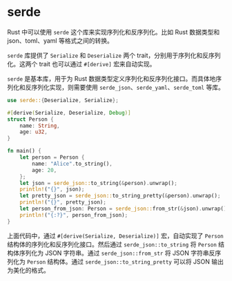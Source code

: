 # serde

Rust 中可以使用 `serde` 这个库来实现序列化和反序列化。比如 Rust 数据类型和 json、toml、yaml 等格式之间的转换。

`serde` 库提供了 `Serialize` 和 `Deserialize` 两个 trait，分别用于序列化和反序列化。这两个 trait 也可以通过 `#[derive]` 宏来自动实现。

`serde` 是基本库，用于为 Rust 数据类型定义序列化和反序列化接口。而具体地序列化和反序列化实现，则需要使用 `serde_json`、`serde_yaml`、`serde_toml` 等库。

```rust
use serde::{Deserialize, Serialize};

#[derive(Serialize, Deserialize, Debug)]
struct Person {
    name: String,
    age: u32,
}

fn main() {
    let person = Person {
        name: "Alice".to_string(),
        age: 20,
    };
    let json = serde_json::to_string(&person).unwrap();
    println!("{}", json);
    let pretty_json = serde_json::to_string_pretty(&person).unwrap();
    println!("{}", pretty_json);
    let person_from_json: Person = serde_json::from_str(&json).unwrap();
    println!("{:?}", person_from_json);
}
```

上面代码中，通过 `#[derive(Serialize, Deserialize)]` 宏，自动实现了 `Person` 结构体的序列化和反序列化接口。然后通过 `serde_json::to_string` 将 `Person` 结构体序列化为 JSON 字符串。通过 `serde_json::from_str` 将 JSON 字符串反序列化为 `Person` 结构体。通过 `serde_json::to_string_pretty` 可以将 JSON 输出为美化的格式。
